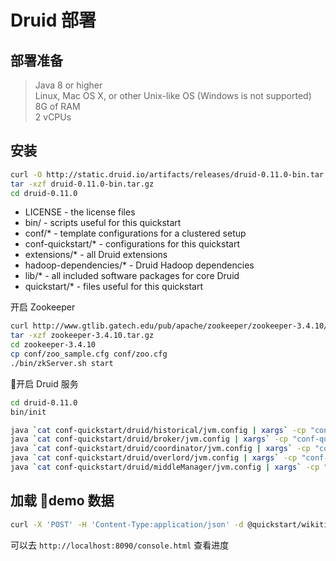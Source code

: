 # Druid 部署

## 部署准备

> Java 8 or higher  
> Linux, Mac OS X, or other Unix-like OS (Windows is not supported)  
> 8G of RAM  
> 2 vCPUs  

## 安装

``` sh
curl -O http://static.druid.io/artifacts/releases/druid-0.11.0-bin.tar.gz
tar -xzf druid-0.11.0-bin.tar.gz
cd druid-0.11.0
```

- LICENSE - the license files  
- bin/ - scripts useful for this quickstart  
- conf/* - template configurations for a clustered setup  
- conf-quickstart/* - configurations for this quickstart  
- extensions/* - all Druid extensions  
- hadoop-dependencies/* - Druid Hadoop dependencies  
- lib/* - all included software packages for core Druid  
- quickstart/* - files useful for this quickstart  

开启 Zookeeper  

``` sh
curl http://www.gtlib.gatech.edu/pub/apache/zookeeper/zookeeper-3.4.10/zookeeper-3.4.10.tar.gz -o zookeeper-3.4.10.tar.gz
tar -xzf zookeeper-3.4.10.tar.gz
cd zookeeper-3.4.10
cp conf/zoo_sample.cfg conf/zoo.cfg
./bin/zkServer.sh start
```

开启 Druid 服务

``` sh
cd druid-0.11.0
bin/init

java `cat conf-quickstart/druid/historical/jvm.config | xargs` -cp "conf-quickstart/druid/_common:conf-quickstart/druid/historical:lib/*" io.druid.cli.Main server historical
java `cat conf-quickstart/druid/broker/jvm.config | xargs` -cp "conf-quickstart/druid/_common:conf-quickstart/druid/broker:lib/*" io.druid.cli.Main server broker
java `cat conf-quickstart/druid/coordinator/jvm.config | xargs` -cp "conf-quickstart/druid/_common:conf-quickstart/druid/coordinator:lib/*" io.druid.cli.Main server coordinator
java `cat conf-quickstart/druid/overlord/jvm.config | xargs` -cp "conf-quickstart/druid/_common:conf-quickstart/druid/overlord:lib/*" io.druid.cli.Main server overlord
java `cat conf-quickstart/druid/middleManager/jvm.config | xargs` -cp "conf-quickstart/druid/_common:conf-quickstart/druid/middleManager:lib/*" io.druid.cli.Main server middleManager
```

## 加载 demo 数据

``` sh
curl -X 'POST' -H 'Content-Type:application/json' -d @quickstart/wikiticker-index.json localhost:8090/druid/indexer/v1/task
```

可以去 `http://localhost:8090/console.html` 查看进度
